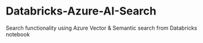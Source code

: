 # Databricks-Azure-AI-Search
Search functionality using Azure Vector &amp; Semantic search from Databricks notebook 
